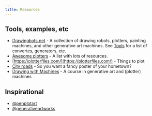 ```yaml
---
title: Resources
---
```


## Tools, examples, etc

- [Drawingbots.net](https://drawingbots.net/) - A collection of drawing robots, plotters, painting machines, and other generative art machines. See [Tools](https://drawingbots.net/knowledge/tools) for a list of convertes, generators, etc.
- [Awesome plotters](https://github.com/beardicus/awesome-plotters) -  A list with lots of resources.
- [https://plotterfiles.com/](https://plotterfiles.com/) - Things to plot
- [City roads](https://anvaka.github.io/city-roads/) - So you want a fancy poster of your hometown?
- [Drawing with Machines](https://courses.ideate.cmu.edu/60-428/f2021/) - A course in generative art and (plotter) machines

## Inspirational

- [@penplotart](https://www.instagram.com/penplotart/)
- [@generativeartworks](https://www.instagram.com/generativeartworks/)
